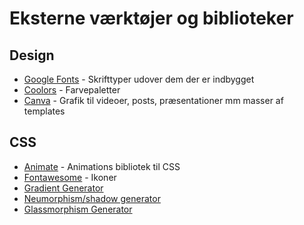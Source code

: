 # Eksterne værktøjer og biblioteker

## Design
* [Google Fonts](https://fonts.google.com/) - Skrifttyper udover dem der er indbygget
* [Coolors](https://coolors.co/) - Farvepaletter 
* [Canva](https://www.canva.com/) - Grafik til videoer, posts, præsentationer mm masser af templates


## CSS
* [Animate](https://animate.style/) - Animations bibliotek til CSS
* [Fontawesome](https://fontawesome.com/) - Ikoner 
* [Gradient Generator](https://cssgradient.io/)
* [Neumorphism/shadow generator](https://neumorphism.io/#e0e0e0)
* [Glassmorphism Generator](https://css.glass/)

